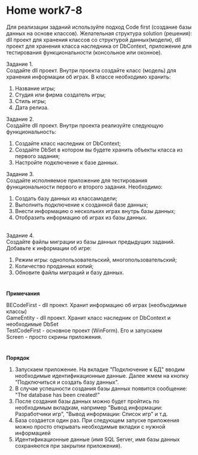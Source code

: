 # <b>Home work7-8</b>

Для реализации заданий используйте подход Code first (создание базы данных на основе классов). Желательная структура solution (решения): dll проект для хранения классов со структурой данных(модели), dll проект для хранения класса наследника от DbContext, приложение для тестирования функциональности (консольное или оконное).<br>

Задание 1.<br>
Создайте dll проект. Внутри проекта создайте класс (модель) для хранения информации об играх. В классе необходимо хранить:
<ol>
<li>Название игры;</li>
<li>Студия или фирма создатель игры;</li>
<li>Стиль игры;</li>
<li>Дата релиза.</li>
</ol>

Задание 2.<br>
Создайте dll проект. Внутри проекта реализуйте следующую функциональность:
<ol>
<li>Создайте класс наследник от DbContext;</li>
<li>Создайте DbSet в котором вы будете хранить объекты класса из первого задания;</li>
<li>Настройте подключение к базе данных.</li>
</ol>

Задание 3.<br>
Создайте исполняемое приложение для тестирования функциональности первого и второго задания. Необходимо:
<ol>
<li>Создать базу данных из классамодели;</li>
<li>Выполнить подключение к созданной базе данных;</li>
<li>Внести информацию о нескольких играх внутрь базы данных;</li>
<li>Отобразить информацию об играх из базы данных.</li>
</ol>

<br>Задание 4.<br>
Создайте файлы миграции из базы данных предыдущих заданий. Добавьте к информации об игре:
<ol>
<li>Режим игры: однопользовательский, многопользовательский;</li>
<li>Количество проданных копий;</li>
<li>Обновите файлы миграций и базу данных.</li>
</ol>

# 

<b>Примечания</b>

BECodeFirst - dll проект. Хранит информацию об играх (необъодимые классы)<br>
GameEntity - dll проект. Хранит класс наследник от DbContext и необходимые DbSet<br>
TestCodeFirst - основное проект (WinForm). Его и запускаем<br>
Screen - просто скрины приложения.<br>


# 

<b>Порядок</b>
<ol>
<li>Запускаем приложение.  На вкладке "Подключение к БД" вводим необходимые идентификационные данные. Далее жмем на кнопку "Подключиться и создать базу данных".</li>
<li>В случае успешности создания базы данных появится сообщение: "The database has been created!"</li>
<li>После создания базы данных можно будет пройтись по необходимым вкладкам, например "Вывод информации: Разработчики игр", "Вывод информации: Список игр" и т.д.</li>
<li>База создается один раз. При следующем запуске приложения можно просто открывать необходимые вкладки с нужной информацией</li>
<li>Идентификационные данные (имя SQL Server, имя базы данных сохраняются при закрытии приложения).</li>
</ol>

